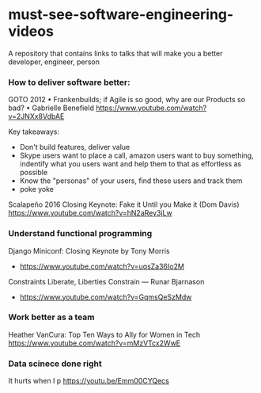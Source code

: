 # must-see-software-engineering-videos
A repository that contains links to talks that will make you a better developer, engineer, person


### How to deliver software better:
GOTO 2012 • Frankenbuilds; if Agile is so good, why are our Products so bad? • Gabrielle Benefield
https://www.youtube.com/watch?v=2JNXx8VdbAE

Key takeaways:
 - Don't build features, deliver value 
 - Skype users want to place a call, amazon users want to buy something, indentify what you users want and help them to that as effortless as possible 
 - Know the "personas" of your users, find these users and track them
 - poke yoke
 
Scalapeño 2016 Closing Keynote: Fake it Until you Make it (Dom Davis) 
 https://www.youtube.com/watch?v=hN2aRey3jLw
 
 ### Understand functional programming 
 Django Miniconf: Closing Keynote by Tony Morris
 - https://www.youtube.com/watch?v=uqsZa36Io2M

Constraints Liberate, Liberties Constrain — Runar Bjarnason
- https://www.youtube.com/watch?v=GqmsQeSzMdw
 ### Work better as a team
 
 Heather VanCura: Top Ten Ways to Ally for Women in Tech
https://www.youtube.com/watch?v=mMzVTcx2WwE

### Data scinece done right 

It hurts when I p
https://youtu.be/Emm00CYQecs
 

